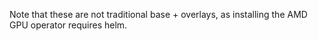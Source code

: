 Note that these are not traditional base + overlays, as installing the AMD GPU operator requires helm.
